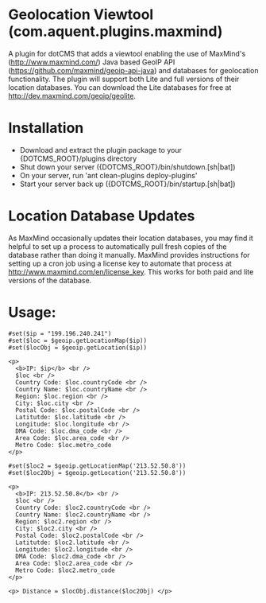 Geolocation Viewtool (com.aquent.plugins.maxmind)
=================================================
A plugin for dotCMS that adds a viewtool enabling the use of MaxMind's (http://www.maxmind.com/) Java based GeoIP API (https://github.com/maxmind/geoip-api-java) and databases for geolocation functionality. The plugin will support both Lite and full versions of their location databases. You can download the Lite databases for free at http://dev.maxmind.com/geoip/geolite.

Installation
==================================
* Download and extract the plugin package to your {DOTCMS_ROOT}/plugins directory
* Shut down your server ({DOTCMS_ROOT}/bin/shutdown.[sh|bat])
* On your server, run 'ant clean-plugins deploy-plugins'
* Start your server back up ({DOTCMS_ROOT}/bin/startup.[sh|bat])

Location Database Updates
=========================
As MaxMind occasionally updates their location databases, you may find it helpful to set up a process to automatically pull fresh copies of the database rather than doing it manually. MaxMind provides instructions for setting up a cron job using a license key to automate that process at http://www.maxmind.com/en/license_key. This works for both paid and lite versions of the database.

Usage:
======
```velocity
#set($ip = "199.196.240.241")
#set($loc = $geoip.getLocationMap($ip))
#set($locObj = $geoip.getLocation($ip))

<p> 
  <b>IP: $ip</b> <br />
  $loc <br />
  Country Code: $loc.countryCode <br />
  Country Name: $loc.countryName <br />
  Region: $loc.region <br />
  City: $loc.city <br />
  Postal Code: $loc.postalCode <br />
  Latitutde: $loc.latitude <br />
  Longitude: $loc.longitude <br />
  DMA Code: $loc.dma_code <br />
  Area Code: $loc.area_code <br />
  Metro Code: $loc.metro_code
</p>

#set($loc2 = $geoip.getLocationMap('213.52.50.8'))
#set($loc2Obj = $geoip.getLocation('213.52.50.8'))

<p> 
  <b>IP: 213.52.50.8</b> <br />
  $loc <br />
  Country Code: $loc2.countryCode <br />
  Country Name: $loc2.countryName <br />
  Region: $loc2.region <br />
  City: $loc2.city <br />
  Postal Code: $loc2.postalCode <br />
  Latitutde: $loc2.latitude <br />
  Longitude: $loc2.longitude <br />
  DMA Code: $loc2.dma_code <br />
  Area Code: $loc2.area_code <br />
  Metro Code: $loc2.metro_code
</p>

<p> Distance = $locObj.distance($loc2Obj) </p>
```